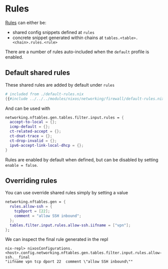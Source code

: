 # Rules

[Rules](https://wiki.nftables.org/wiki-nftables/index.php/Quick_reference-nftables_in_10_minutes#Rules) can either be:
  - shared config snippets defined at `rules`
  - concrete snippet generated within chains at `tables.<table>.<chain>.rules.<rule>`

There are a number of rules auto-included when the `default` profile is enabled.

## Default shared rules

These shared rules are added by default under `rules`

```nix
# included from ./default-rules.nix
{{#include ../../../modules/nixos/networking/firewall/default-rules.nix}}
```

And can be used with

```nix
networking.nftables.gen.tables.filter.input.rules = {
  accept-to-local = {};
  icmp-default = {};
  ct-related-accept = {};
  ct-dnat-trace = {};
  ct-drop-invalid = {};
  ipv6-accept-link-local-dhcp = {};
}
```

Rules are enabled by default when defined, but can be disabled by setting `enable = false`.

## Overriding rules

You can use override shared rules simply by setting a value

```nix
networking.nftables.gen = {
  rules.allow-ssh = {
    tcpDport = [22];
    comment = "allow SSH inbound";
  };
  tables.filter.input.rules.allow-ssh.iifname = ["vpn"];
};
```

We can inspect the final rule generated in the repl
```nix-repl
nix-repl> nixosConfigurations.<host>.config.networking.nftables.gen.tables.filter.input.rules.allow-ssh.__final
"iifname vpn tcp dport 22  comment \"allow SSH inbound\""
```
